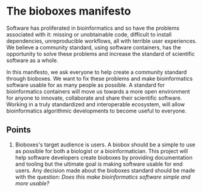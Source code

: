 # The bioboxes manifesto

Software has proliferated in bioinformatics and so have the problems associated
with it: missing or unobtainable code, difficult to install dependencies,
unreproducible workflows, all with terrible user experiences. We believe a
community standard, using software containers, has the opportunity to solve
these problems and increase the standard of scientific software as a whole.

In this manifesto, we ask everyone to help create a community standard through
bioboxes. We want to fix these problems and make bioinformatics software usable
for as many people as possible. A standard for bioinformatics containers will
move us towards a more open environment for anyone to innovate, collaborate and
share their scientific software. Working in a truly standardized and
interoperable ecosystem, will allow bioinformatics algorithmic developments to
become useful to everyone.

## Points

  1. Bioboxes's target audience is users. A biobox should be a simple to use as
     possible for both a biologist or a bioinformatician. This project will
     help software developers create bioboxes by providing documentation and
     tooling but the ultimate goal is making software usable for end users. Any
     decision made about the bioboxes standard should be made with the
     question: *Does this make bioinformatics software simple and more usable?*

